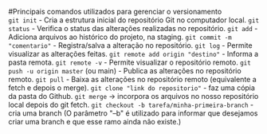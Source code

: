 #Principais comandos utilizados para gerenciar o versionamento <br>
`git init` - Cria a estrutura inicial do repositório Git no computador local.
`git status` - Verifica o status das alterações realizadas no repositório.
`git add` - Adiciona arquivos ao histórico do projeto, na staging.
`git commit -m "comentario"` - Registra/salva a alteração no repositório.
`git log` - Permite visualizar as alterações feitas.
`git remote add origin "destino"` - Informa a pasta remota.
`git remote -v` - Permite visualizar o repositório remoto.
`git push -u origin master` (ou main) - Publica as alterações no repositório remoto.
`git pull` - Baixa as alterações no repositório remoto (equivalente a fetch e depois o merge).
`git clone "link do repositorio"` - faz uma cópia da pasta do Github.
`git merge` -> incorpora os arquivos no nosso repositório local depois do git fetch.
`git checkout -b tarefa/minha-primeira-branch` - cria uma branch (O parâmetro "–b" é utilizado para informar que desejamos criar uma branch e que esse ramo ainda não existe.)
